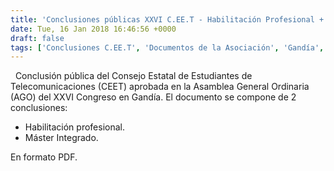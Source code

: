 ```yaml
---
title: 'Conclusiones públicas XXVI C.EE.T - Habilitación Profesional + Máster Integrado'
date: Tue, 16 Jan 2018 16:46:56 +0000
draft: false
tags: ['Conclusiones C.EE.T', 'Documentos de la Asociación', 'Gandía', 'Posicionamientos', 'UPV', 'XXVI C.EE.T']
---
```


  Conclusión pública del Consejo Estatal de Estudiantes de Telecomunicaciones (CEET) aprobada en la Asamblea General Ordinaria (AGO) del XXVI Congreso en Gandía. El documento se compone de 2 conclusiones:

*   Habilitación profesional.
*   Máster Integrado.

En formato PDF.